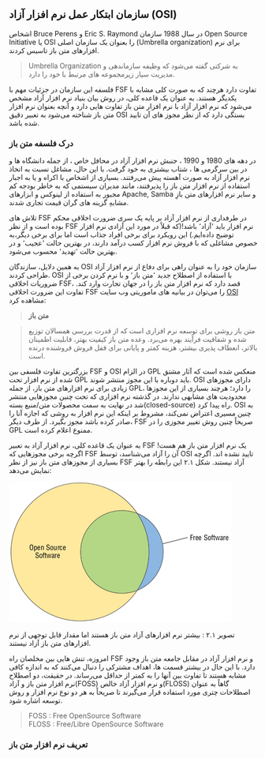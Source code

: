 ﻿
## سازمان ابتکار عمل نرم افزار آزاد (OSI)

اشخاص Bruce Perens و Eric S. Raymond در سال 1988 سازمان Open Source Initiative یا OSI را بعنوان یک سازمان اصلی (Umbrella organization) برای نرم افزارهای متن باز تاسیس کردند.

> Umbrella Organization به شرکتی گفته می‌شود که وظیفه سازماندهی و مدیریت سیار زیرمجموعه های مرتبط با خود را دارد.

فلسفه این سازمان در جزئیات مهم با FSF تفاوت دارد هرچند که به صورت کلی مشابه با یکدیگر هستند. به عنوان یک قاعده کلی، در روش بیان بنیاد نرم افزار آزاد مشخص می‌شود که نرم افزار آزاد با نرم افزار متن باز تفاوت هایی دارد  و آنچه بعنوان نرم افزار متن باز شناخته می‌شود به تعبیر دقیق OSI بستگی دارد که از نظر مجوز های آن تایید شده باشد.

### درک فلسفه متن باز

در دهه های 1980 و 1990 ، جنبش نرم افزار آزاد در محافل خاص ، از جمله دانشگاه ها و در بین سرگرمی ها ، شتاب بیشتری به خود گرفت. با این حال، مشاغل نسبت به اتخاذ نرم افزار آزاد به صورت آهسته پیش می‌رفتند. بسیاری از اشخاص با اکراه و یا به اجبار استفاده از نرم افزار متن باز را پذیرفتند، مانند مدیران سیستمی که به خاطر بودجه کم مجبور به استفاده از لینوکس و ابزارهای Apache, Samba و  سایر نرم افزارهای متن بازِ مشابهِ گزینه های گران قیمت تجاری شدند.

تلاش های FSF در طرفداری از نرم افزار آزاد بر پایه یک سری ضرورت اخلاقی محکم بوده است و از نظر FSF نرم افزار باید ٬آزاد٬ باشد!(که قبلاً در مورد این آزادی نرم افزار توضیح داده‌ایم.) این رویکرد برای برخی افراد جذاب است اما برای برخی دیگر،‌به خصوص مشاغلی که با فروش نرم افزار کسب درآمد دارند، در بهترین حالت ٬عجیب٬ و در بهترین حالت ٬تهدید٬ محسوب می‌شود.

به همین دلایل، سازندگان OSI سازمان خود را به عنوان راهی برای دفاع از نرم افزار آزاد طراحی کردند. OSI با استفاده از اصطلاح جدید ٬متن باز٬‌ و با نرم کردن برخی از ضروریات اخلاقی FSF، قصد دارد که نرم افزار متن باز را در جهان تجارت وارد کند. تفاوت این ضرورت اخلاقی FSF را می‌توان در بیانیه های ماموریتی وب سایت [OSI](https://opensource.org/) مشاهده کرد:

> **متن باز**

> متن باز روشی برای توسعه نرم افزاری است که از قدرت بررسی همسالان توزیع شده و شفافیت فرآیند بهره می‌برد. وعده متن باز کیفیت بهتر، قابلیت اطمینان بالاتر، انعطاف پذیری بیشتر، هزینه کمتر و پایانی برای قفل فروش فروشنده درنده است.

بزرگترین تفاوت فلسفی بین FSF و OSI در الزام GPL منعکس شده است که آثار مشتق شده از نرم افزار تحت GPL باید دوباره با این مجوز منتشر شوند. OSI دارای مجوزهای زیادی برای نرم افزارهای متن باز،‌ از جمله GPL، را دارد؛ هرچند بسیاری از این مجوزها محدودیت های مشابهی ندارند. در گذشته نرم افزاری که تحت چنین مجوزهایی منتشر شد در نهایت به سمت محصولات متن/منبع بسته(closed-source) راه پیدا کرد. OSI به چنین مسیری اعتراض نمی‌کند، مشروط بر اینکه این نرم افزار به روشی که اجازه آنا را صادر کرده باشد مجوز بگیرد.  از طرف دیگر، FSF صریحاً چنین روش تغییر مجوزی را در GPL ممنوع اعلام کرده است.

به عنوان یک قاعده کلی، نرم افزار آزاد به تعبیر FSF یک نرم افزار متن باز هم هست! اگرچه برخی مجوزهایی که FSF آن را آزاد می‌شناسد، توسط OSI تایید نشده اند. اگرچه بسیاری از مجوزهای متن باز نیز از نظر FSF آزاد نیستند. شکل ۲.۱ این رابطه را بهتر نمایش می‌دهد:

![تصویر ۲.۱ : رابطه نرم افزار آزاد با نرم افزار متن باز](./images/2.3/opensource_vs_free_software.png)

تصویر ۲.۱ : بیشتر نرم افزارهای آزاد متن باز هستند اما مقدار قابل توجهی از نرم افزارهای متن باز آزاد نیستند.

امروزه، تنش هایی بین مخلصان راه FSF و نرم افزار آزاد در مقابل جامعه متن باز وجود دارد. با این حال در بیشتر قسمت ها، اهداف مشترکی را دنبال می‌کنند که به اندازه کافی مشابه هستند تا تفاوت بین آنها را به کمتر از حداقل می‌رساند. در حقیقت، دو اصطلاح نرم افزار متن باز و آزاد(FOSS) و نرم افزار آزاد خالص(FLOSS) گاهاً به عنوان اصطلاحات چتری مورد استفاده قرار می‌گیرند تا صریحاً به هر دو نوع نرم افزار و روش توسعه اشاره شود.

<div dir="ltr">
    <blockquote> FOSS : Free OpenSource Software<br>FLOSS : Free/Libre OpenSource Software</blockquote>
</div>

### تعریف نرم افزار متن باز

